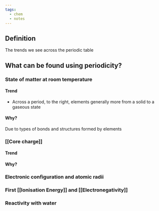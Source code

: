 ```yaml
---
tags:
  - chem
  - notes
---
```


## Definition
The trends we see across the periodic table

## What can be found using periodicity?

### State of matter at room temperature
#### Trend
- Across a period, to the right, elements generally more from a solid to a gaseous state
#### Why?
Due to types of bonds and structures formed by elements

### [[Core charge]]
#### Trend

#### Why?


### Electronic configuration and atomic radii


### First [[Ionisation Energy]] and [[Electronegativity]]


### Reactivity with water